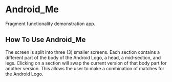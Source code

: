 # Android_Me
Fragment functionality demonstration app.

## How To Use Android_Me

The screen is split into three (3) smaller screens. Each section contains a different part of the body of the Android Logo, a head, a mid-section, and legs. Clicking on a section will swap the current version of that body part for another version. This allows the user to make a combination of matches for the Android Logo.
